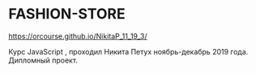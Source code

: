 # FASHION-STORE
https://orcourse.github.io/NikitaP_11_19_3/

Курс JavaScript , проходил Никита Петух ноябрь-декабрь 2019 года. Дипломный проект. 
